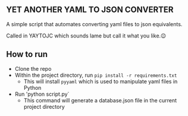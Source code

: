 ## YET ANOTHER YAML TO JSON CONVERTER

A simple script that automates converting yaml files to json equivalents.

Called in YAYTOJC which sounds lame but call it what you like.😉

## How to run

- Clone the repo
- Within the project directory, run `pip install -r requirements.txt`
    - This will install `pyyaml` which is used to manipulate yaml files in Python
- Run 'python script.py`
    - This command will generate a database.json file in the current project directory